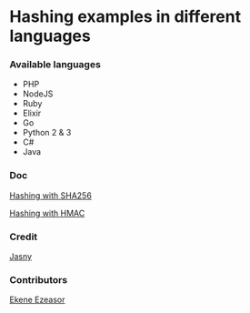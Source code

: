 # Hashing examples in different languages

### Available languages
- PHP
- NodeJS
- Ruby
- Elixir
- Go
- Python 2 & 3
- C#
- Java

### Doc
[Hashing with SHA256](sha256.md)

[Hashing with HMAC](sha256-hmac.md)

### Credit
[Jasny](https://gist.github.com/jasny)

### Contributors
[Ekene Ezeasor](https://github.com/ezeasorekene)
